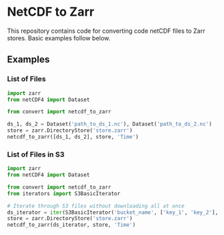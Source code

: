 # NetCDF to Zarr

This repository contains code for converting code netCDF files to Zarr stores. Basic examples follow below.

## Examples

### List of Files

```python
import zarr
from netCDF4 import Dataset

from convert import netcdf_to_zarr

ds_1, ds_2 = Dataset('path_to_ds_1.nc'), Dataset('path_to_ds_2.nc')
store = zarr.DirectoryStore('store.zarr')
netcdf_to_zarr([ds_1, ds_2], store, 'Time')
```

### List of Files in S3

```python
import zarr
from netCDF4 import Dataset

from convert import netcdf_to_zarr
from iterators import S3BasicIterator

# Iterate through S3 files without downloading all at once
ds_iterator = iter(S3BasicIterator('bucket_name', ['key_1', 'key_2'], 'path_to_download_folder'))
store = zarr.DirectoryStore('store.zarr')
netcdf_to_zarr(ds_iterator, store, 'Time')
```
